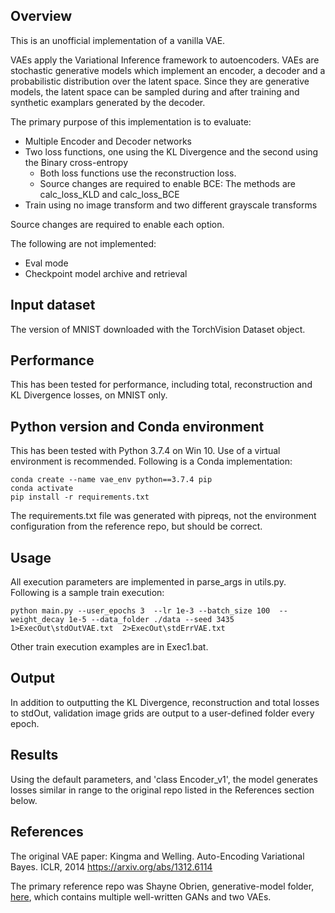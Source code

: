 ## Overview
This is an unofficial implementation of a vanilla VAE.  

VAEs apply the Variational Inference framework to autoencoders.  VAEs are stochastic generative models which implement an encoder, a decoder and a probabilistic distribution over the latent space.  Since they are generative models, the latent space can be sampled during and after training and synthetic examplars generated by the decoder.

The primary purpose of this implementation is to evaluate:
 - Multiple Encoder and Decoder networks
 - Two loss functions, one using the KL Divergence and the second using the Binary cross-entropy
    - Both loss functions use the reconstruction loss.
    - Source changes are required to enable BCE: The methods are calc_loss_KLD and calc_loss_BCE
 - Train using no image transform and two different grayscale transforms

Source changes are required to enable each option.

The following are not implemented:
 - Eval mode
 - Checkpoint model archive and retrieval

## Input dataset
The version of MNIST downloaded with the TorchVision Dataset object.

## Performance
This has been tested for performance, including total, reconstruction and KL Divergence losses,
on MNIST only.

## Python version and Conda environment
This has been tested with Python 3.7.4 on Win 10.  Use of a virtual environment is recommended.
Following is a Conda implementation:

```
conda create --name vae_env python==3.7.4 pip
conda activate
pip install -r requirements.txt
```

The requirements.txt file was generated with pipreqs, not the environment
configuration from the reference repo, but should be correct.

## Usage
All execution parameters are implemented in parse_args in utils.py.  Following is a sample train
execution:

```
python main.py --user_epochs 3  --lr 1e-3 --batch_size 100  --weight_decay 1e-5 --data_folder ./data --seed 3435 1>ExecOut\stdOutVAE.txt  2>ExecOut\stdErrVAE.txt
```

Other train execution examples are in Exec1.bat.

## Output
In addition to outputting the KL Divergence, reconstruction and total losses to stdOut, 
validation image grids are output to a user-defined folder every epoch.

## Results
Using the default parameters, and 'class Encoder_v1', the model generates losses similar in range to the original repo 
listed in the References section below.

## References
The original VAE paper: Kingma and Welling. Auto-Encoding Variational Bayes. ICLR, 2014
https://arxiv.org/abs/1312.6114

The primary reference repo was Shayne Obrien, generative-model folder, [here](https://github.com/shayneobrien/generative-models),
which contains multiple well-written GANs and two VAEs.

